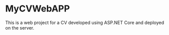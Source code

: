 # MyCVWebAPP
This is a web project for a CV developed using ASP.NET Core and deployed on the server.

